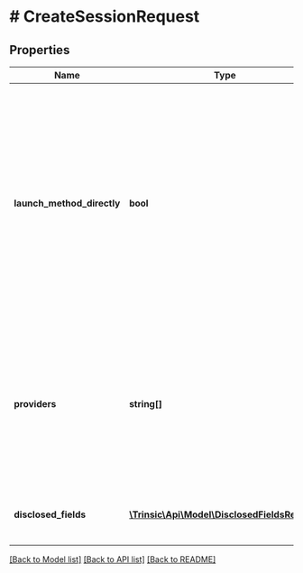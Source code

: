 # # CreateSessionRequest

## Properties

Name | Type | Description | Notes
------------ | ------------- | ------------- | -------------
**launch_method_directly** | **bool** | Whether to immediately launch the identity provider, without invoking the Trinsic Connect Widget UI.                Users will not be shown the Connect Widget; therefore, reuse of Connect credentials, selection of an identity provider, and saving a verification for future reuse  are not available to the end user in this mode.                Sessions created with this option enabled must be created with a &#x60;RedirectUrl&#x60; specified, and cannot be invoked using the frontend SDK at this time. | [optional]
**providers** | **string[]** | The list of allowed identity providers. If not specified, all available providers will be allowed.                If &#x60;LaunchMethodDirectly&#x60; is &#x60;true&#x60;, this field must be set, and must have only a single entry.  If &#x60;LaunchMethodDirectly&#x60; is not specified or is &#x60;false&#x60;, this field may have any number of entries. | [optional]
**disclosed_fields** | [**\Trinsic\Api\Model\DisclosedFieldsRequest**](DisclosedFieldsRequest.md) | Specific identity attributes to request. If not provided, all available attributes will be requested. | [optional]

[[Back to Model list]](../../README.md#models) [[Back to API list]](../../README.md#endpoints) [[Back to README]](../../README.md)
